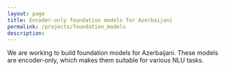 ```yaml
---
layout: page
title: Encoder-only foundation models for Azerbaijani
permalink: /projects/foundation_models
description:
---
```

We are working to build foundation models for Azerbaijani. These models are encoder-only, which makes them suitable for various NLU tasks.
